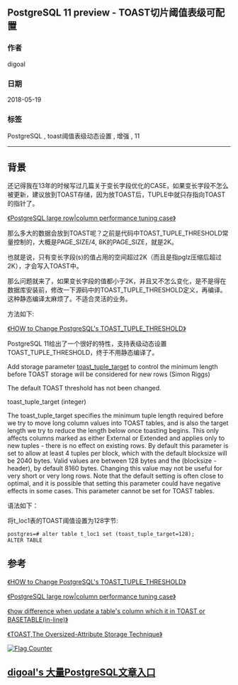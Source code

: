 ## PostgreSQL 11 preview - TOAST切片阈值表级可配置            
                                                                           
### 作者                                                                           
digoal                                                                           
                                                                           
### 日期                                                                           
2018-05-19                                                                         
                                                                           
### 标签                                                                           
PostgreSQL , toast阈值表级动态设置 , 增强 , 11                  
                                                                           
----                                                                           
                                                                           
## 背景         
还记得我在13年的时候写过几篇关于变长字段优化的CASE，如果变长字段不怎么被更新，建议放到TOAST存储，因为放TOAST后，TUPLE中就只存指向TOAST的指针了。  
  
[《PostgreSQL large row|column performance tuning case》](../201301/20130109_01.md)    
  
那么多大的数据会放到TOAST呢？之前是代码中TOAST_TUPLE_THRESHOLD常量控制的，大概是PAGE_SIZE/4, 8K的PAGE_SIZE，就是2K。  
  
也就是说，只有变长字段(s)的值占用的空间超过2K（而且是指pglz压缩后超过2K），才会写入TOAST中。  
  
那么问题就来了，如果变长字段的值都小于2K，并且又不怎么变化，是不是得在数据库安装前，修改一下源码中的TOAST_TUPLE_THRESHOLD定义，再编译。这种静态编译太麻烦了。不适合灵活的业务。  
  
方法如下:  
  
[《HOW to Change PostgreSQL's TOAST_TUPLE_THRESHOLD》](../201301/20130110_01.md)   
  
PostgreSQL 11给出了一个很好的特性，支持表级动态设置TOAST_TUPLE_THRESHOLD，终于不用静态编译了。  
  
Add storage parameter [toast_tuple_target](https://www.postgresql.org/docs/devel/static/sql-createtable.html#SQL-CREATETABLE-STORAGE-PARAMETERS) to control the minimum length before TOAST storage will be considered for new rows (Simon Riggs)  
  
The default TOAST threshold has not been changed.  
  
toast_tuple_target (integer)  
  
The toast_tuple_target specifies the minimum tuple length required before we try to move long column values into TOAST tables, and is also the target length we try to reduce the length below once toasting begins. This only affects columns marked as either External or Extended and applies only to new tuples - there is no effect on existing rows. By default this parameter is set to allow at least 4 tuples per block, which with the default blocksize will be 2040 bytes. Valid values are between 128 bytes and the (blocksize - header), by default 8160 bytes. Changing this value may not be useful for very short or very long rows. Note that the default setting is often close to optimal, and it is possible that setting this parameter could have negative effects in some cases. This parameter cannot be set for TOAST tables.  
  
  
语法如下：  
  
将t_loc1表的TOAST阈值设置为128字节:   
  
```  
postgres=# alter table t_loc1 set (toast_tuple_target=128);  
ALTER TABLE  
```  
  
## 参考  
[《HOW to Change PostgreSQL's TOAST_TUPLE_THRESHOLD》](../201301/20130110_01.md)    
  
[《PostgreSQL large row|column performance tuning case》](../201301/20130109_01.md)    
  
[《how difference when update a table's column which it in TOAST or BASETABLE(in-line)》](../201202/20120216_01.md)    
  
[《TOAST,The Oversized-Attribute Storage Technique》](../201103/20110329_01.md)    
  
  
  
<a rel="nofollow" href="http://info.flagcounter.com/h9V1"  ><img src="http://s03.flagcounter.com/count/h9V1/bg_FFFFFF/txt_000000/border_CCCCCC/columns_2/maxflags_12/viewers_0/labels_0/pageviews_0/flags_0/"  alt="Flag Counter"  border="0"  ></a>  
  
  
  
  
  
  
## [digoal's 大量PostgreSQL文章入口](https://github.com/digoal/blog/blob/master/README.md "22709685feb7cab07d30f30387f0a9ae")
  
